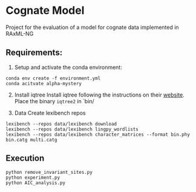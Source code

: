 # Cognate Model
Project for the evaluation of a model for cognate data implemented in RAxML-NG

## Requirements:
1. Setup and activate the conda environment: 
```
conda env create -f environment.yml
conda acitvate alpha-mystery
```
2. Install iqtree
Install iqtree following the instructions on their [website](http://www.iqtree.org/doc/Quickstart).
Place the binary `iqtree2` in `bin/

3. Data
Create lexibench repos
```
lexibench --repos data/lexibench download
lexibench --repos data/lexibench lingpy_wordlists
lexibench --repos data/lexibench character_matrices --format bin.phy bin.catg multi.catg
```

## Execution
```
python remove_invariant_sites.py
python experiment.py
python AIC_analysis.py
```
